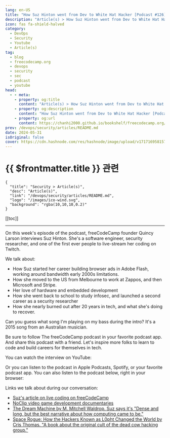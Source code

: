 ```yaml
---
lang: en-US
title: "How Suz Hinton went from Dev to White Hat Hacker [Podcast #126]"
description: "Article(s) > How Suz Hinton went from Dev to White Hat Hacker [Podcast #126]"
icon: fas fa-shield-halved
category: 
  - DevOps
  - Security
  - Youtube
  - Article(s)
tag: 
  - blog
  - freecodecamp.org
  - devops
  - security
  - sec
  - podcast
  - youtube
head:
  - - meta:
    - property: og:title
      content: "Article(s) > How Suz Hinton went from Dev to White Hat Hacker [Podcast #126]"
    - property: og:description
      content: "How Suz Hinton went from Dev to White Hat Hacker [Podcast #126]"
    - property: og:url
      content: https://chanhi2000.github.io/bookshelf/freecodecamp.org/how-suz-hinton-went-from-dev-to-white-hat-hacker-podcast-126.html
prev: /devops/security/articles/README.md
date: 2024-05-31
isOriginal: false
cover: https://cdn.hashnode.com/res/hashnode/image/upload/v1717169581573/61cad1fa-2425-4767-af5e-f0bbfd48b4c9.png
---
```


# {{ $frontmatter.title }} 관련

```component VPCard
{
  "title": "Security > Article(s)",
  "desc": "Article(s)",
  "link": "/devops/security/articles/README.md",
  "logo": "/images/ico-wind.svg",
  "background": "rgba(10,10,10,0.2)"
}
```

[[toc]]

---

<SiteInfo
  name="How Suz Hinton went from Dev to White Hat Hacker [Podcast #126]"
  desc="On this week's episode of the podcast, freeCodeCamp founder Quincy Larson interviews Suz Hinton. She's a software engineer, security researcher, and one of the first ever people to live-stream her coding on Twitch. We talk about: How Suz started her..."
  url="https://freecodecamp.org/news/how-suz-hinton-went-from-dev-to-white-hat-hacker-podcast-126/"
  logo="https://cdn.freecodecamp.org/universal/favicons/favicon.ico"
  preview="https://cdn.hashnode.com/res/hashnode/image/upload/v1717169581573/61cad1fa-2425-4767-af5e-f0bbfd48b4c9.png"/>

On this week's episode of the podcast, freeCodeCamp founder Quincy Larson interviews Suz Hinton. She's a software engineer, security researcher, and one of the first ever people to live-stream her coding on Twitch.

We talk about:

- How Suz started her career building browser ads in Adobe Flash, working around bandwidth early 2000s limitations.
- How she moved to the US from Melbourne to work at Zappos, and then Microsoft and Stripe.
- Her love of hardware and embedded development
- How she went back to school to study infosec, and launched a second career as a security researcher
- How she nearly burned out after 20 years in tech, and what she's doing to recover.

Can you guess what song I'm playing on my bass during the intro? It's a 2015 song from an Australian musician.

Be sure to follow The freeCodeCamp podcast in your favorite podcast app. And share this podcast with a friend. Let's inspire more folks to learn to code and build careers for themselves in tech.

You can watch the interview on YouTube:

<VidStack src="youtube/07lfmzGHrSI" />

Or you can listen to the podcast in Apple Podcasts, Spotify, or your favorite podcast app. You can also listen to the podcast below, right in your browser:

Links we talk about during our conversation:

- [<FontIcon icon="fa-brands fa-free-code-camp"/>Suz's article on live coding on freeCodeCamp](https://freecodecamp.org/news/lessons-from-my-first-year-of-live-coding-on-twitch-41a32e2f41c1)
- [<FontIcon icon="fa-brands fa-youtube"/>NoClip video game development documentaries](https://youtube.com/@NoclipDocs)
- [The Dream Machine by M. Mitchell Waldrop. Suz says it's "Dense and long, but the best narrative about how computing came to be."](https://press.stripe.com/the-dream-machine) <!-- TODO: add VPCard -->
- [Space Rogue: How the Hackers Known as L0pht Changed the World by Cris Thomas. "A book about the original cult of the dead cow hacking group."](https://barnesandnoble.com/w/space-rogue-cris-thomas/1142912008)

